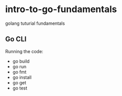 # intro-to-go-fundamentals

golang tuturial fundamentals


## Go CLI

Running the code:

- go build 
- go run
- go fmt
- go install 
- go get 
- go test